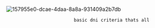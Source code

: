
![157955e0-dcae-4daa-8a8a-931409a2b7db](https://github.com/user-attachments/assets/2372c3ee-f3ac-4b46-83a0-c76b05b805fc)




                             basic dni criteria thats all 



